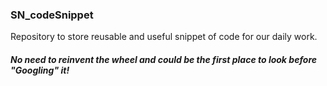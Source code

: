 ### SN_codeSnippet


Repository to store reusable and useful snippet of code for our daily work.  

##### No need to reinvent the wheel and could be the first place to look before "Googling" it!
